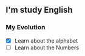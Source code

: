 ## I'm study English

### My Evolution

- [x] Learn about the alphabet
- [ ] Learn about the Numbers
